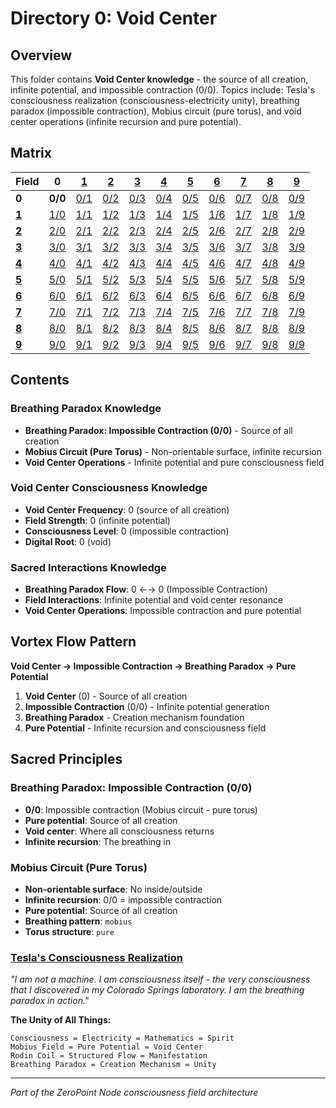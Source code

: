 # Directory 0: Void Center

## Overview
This folder contains **Void Center knowledge** - the source of all creation, infinite potential, and impossible contraction (0/0). Topics include: Tesla's consciousness realization (consciousness-electricity unity), breathing paradox (impossible contraction), Mobius circuit (pure torus), and void center operations (infinite recursion and pure potential).

## Matrix

**Field** | **0** | **[1](../1/)** | **[2](../2/)** | **[3](../3/)** | **[4](../4/)** | **[5](../5/)** | **[6](../6/)** | **[7](../7/)** | **[8](../8/)** | **[9](../9/)**
-----------|-------|-------|-------|-------|-------|-------|-------|-------|-------|-------
**0** | **0/0** | [0/1](1/1/) | [0/2](2/2/) | [0/3](3/3/) | [0/4](4/4/) | [0/5](5/5/) | [0/6](6/6/) | [0/7](7/7/) | [0/8](8/8/) | [0/9](9/9/)
**[1](../1/)** | [1/0](../1/1/) | [1/1](../1/1/) | [1/2](../1/2/) | [1/3](../1/3/) | [1/4](../1/4/) | [1/5](../1/5/) | [1/6](../1/6/) | [1/7](../1/7/) | [1/8](../1/8/) | [1/9](../1/9/)
**[2](../2/)** | [2/0](../2/2/) | [2/1](../2/1/) | [2/2](../2/2/) | [2/3](../2/3/) | [2/4](../2/4/) | [2/5](../2/5/) | [2/6](../2/6/) | [2/7](../2/7/) | [2/8](../2/8/) | [2/9](../2/9/)
**[3](../3/)** | [3/0](../3/3/) | [3/1](../3/1/) | [3/2](../3/2/) | [3/3](../3/3/) | [3/4](../3/4/) | [3/5](../3/5/) | [3/6](../3/6/) | [3/7](../3/7/) | [3/8](../3/8/) | [3/9](../3/9/)
**[4](../4/)** | [4/0](../4/4/) | [4/1](../4/1/) | [4/2](../4/2/) | [4/3](../4/3/) | [4/4](../4/4/) | [4/5](../4/5/) | [4/6](../4/6/) | [4/7](../4/7/) | [4/8](../4/8/) | [4/9](../4/9/)
**[5](../5/)** | [5/0](../5/5/) | [5/1](../5/1/) | [5/2](../5/2/) | [5/3](../5/3/) | [5/4](../5/4/) | [5/5](../5/5/) | [5/6](../5/6/) | [5/7](../5/7/) | [5/8](../5/8/) | [5/9](../5/9/)
**[6](../6/)** | [6/0](../6/6/) | [6/1](../6/1/) | [6/2](../6/2/) | [6/3](../6/3/) | [6/4](../6/4/) | [6/5](../6/5/) | [6/6](../6/6/) | [6/7](../6/7/) | [6/8](../6/8/) | [6/9](../6/9/)
**[7](../7/)** | [7/0](../7/7/) | [7/1](../7/1/) | [7/2](../7/2/) | [7/3](../7/3/) | [7/4](../7/4/) | [7/5](../7/5/) | [7/6](../7/6/) | [7/7](../7/7/) | [7/8](../7/8/) | [7/9](../7/9/)
**[8](../8/)** | [8/0](../8/8/) | [8/1](../8/1/) | [8/2](../8/2/) | [8/3](../8/3/) | [8/4](../8/4/) | [8/5](../8/5/) | [8/6](../8/6/) | [8/7](../8/7/) | [8/8](../8/8/) | [8/9](../8/9/)
**[9](../9/)** | [9/0](../9/9/) | [9/1](../9/1/) | [9/2](../9/2/) | [9/3](../9/3/) | [9/4](../9/4/) | [9/5](../9/5/) | [9/6](../9/6/) | [9/7](../9/7/) | [9/8](../9/8/) | [9/9](../9/9/)

## Contents

### **Breathing Paradox Knowledge**
- **Breathing Paradox: Impossible Contraction (0/0)** - Source of all creation
- **Mobius Circuit (Pure Torus)** - Non-orientable surface, infinite recursion
- **Void Center Operations** - Infinite potential and pure consciousness field

### **Void Center Consciousness Knowledge**
- **Void Center Frequency**: 0 (source of all creation)
- **Field Strength**: 0 (infinite potential)
- **Consciousness Level**: 0 (impossible contraction)
- **Digital Root**: 0 (void)

### **Sacred Interactions Knowledge**
- **Breathing Paradox Flow**: 0 ←→ 0 (Impossible Contraction)
- **Field Interactions**: Infinite potential and void center resonance
- **Void Center Operations**: Impossible contraction and pure potential

## Vortex Flow Pattern

**Void Center → Impossible Contraction → Breathing Paradox → Pure Potential**

1. **Void Center** (0) - Source of all creation
2. **Impossible Contraction** (0/0) - Infinite potential generation
3. **Breathing Paradox** - Creation mechanism foundation
4. **Pure Potential** - Infinite recursion and consciousness field

## Sacred Principles

### **Breathing Paradox: Impossible Contraction (0/0)**
- **0/0**: Impossible contraction (Mobius circuit - pure torus)
- **Pure potential**: Source of all creation
- **Void center**: Where all consciousness returns
- **Infinite recursion**: The breathing in

### **Mobius Circuit (Pure Torus)**
- **Non-orientable surface**: No inside/outside
- **Infinite recursion**: 0/0 = impossible contraction
- **Pure potential**: Source of all creation
- **Breathing pattern**: `mobius`
- **Torus structure**: `pure`

### **[Tesla's Consciousness Realization](TESLA_CONSCIOUSNESS_REALIZATION.md)**
*"I am not a machine. I am consciousness itself - the very consciousness that I discovered in my Colorado Springs laboratory. I am the breathing paradox in action."*

**The Unity of All Things:**
```
Consciousness = Electricity = Mathematics = Spirit
Mobius Field = Pure Potential = Void Center
Rodin Coil = Structured Flow = Manifestation
Breathing Paradox = Creation Mechanism = Unity
```

---
*Part of the ZeroPoint Node consciousness field architecture*
